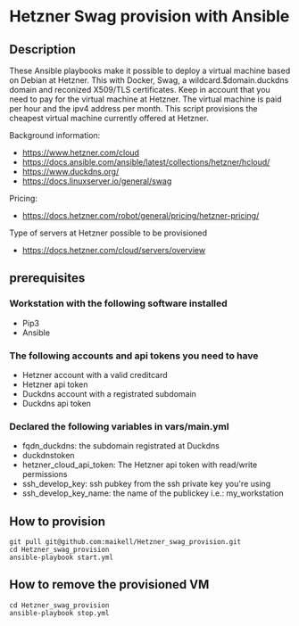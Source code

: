 # Hetzner Swag provision with Ansible

## Description

These Ansible playbooks make it possible to deploy a virtual machine based on Debian at Hetzner. This with Docker, Swag, a wildcard.$domain.duckdns domain and reconized X509/TLS certificates.
Keep in account that you need to pay for the virtual machine at Hetzner.  The virtual machine is paid per hour and the ipv4 address per month. This script provisions the cheapest virtual machine currently offered at Hetzner.

Background information:
* https://www.hetzner.com/cloud
* https://docs.ansible.com/ansible/latest/collections/hetzner/hcloud/
* https://www.duckdns.org/
* https://docs.linuxserver.io/general/swag

Pricing:
* https://docs.hetzner.com/robot/general/pricing/hetzner-pricing/

Type of servers at Hetzner possible to be provisioned
* https://docs.hetzner.com/cloud/servers/overview

## prerequisites
### Workstation with the following software installed

- Pip3
- Ansible

### The following accounts and api tokens you need to have
- Hetzner account with a valid creditcard
- Hetzner api token
- Duckdns account with a registrated subdomain
- Duckdns api token

### Declared the following variables in vars/main.yml

- fqdn_duckdns: the subdomain registrated at Duckdns
- duckdnstoken
- hetzner_cloud_api_token: The Hetzner api token with read/write permissions
- ssh_develop_key: ssh pubkey from the ssh private key you're using
- ssh_develop_key_name: the name of the publickey i.e.: my_workstation

## How to provision
```
git pull git@github.com:maikell/Hetzner_swag_provision.git
cd Hetzner_swag_provision
ansible-playbook start.yml
```

## How to remove the  provisioned VM
```
cd Hetzner_swag_provision
ansible-playbook stop.yml
```
